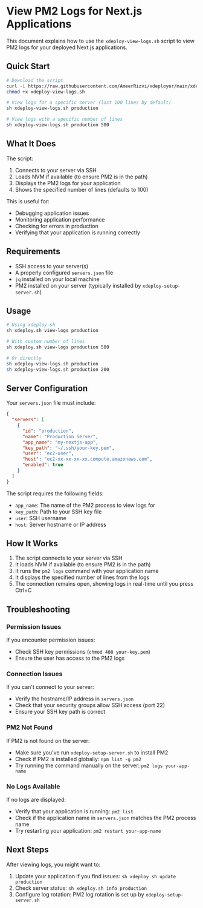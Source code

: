 # View PM2 Logs for Next.js Applications

This document explains how to use the `xdeploy-view-logs.sh` script to view PM2 logs for your deployed Next.js applications.

## Quick Start

```bash
# Download the script
curl -L https://raw.githubusercontent.com/AmeerRizvi/xdeployer/main/xdeploy-view-logs.sh -o xdeploy-view-logs.sh
chmod +x xdeploy-view-logs.sh

# View logs for a specific server (last 100 lines by default)
sh xdeploy-view-logs.sh production

# View logs with a specific number of lines
sh xdeploy-view-logs.sh production 500
```

## What It Does

The script:

1. Connects to your server via SSH
2. Loads NVM if available (to ensure PM2 is in the path)
3. Displays the PM2 logs for your application
4. Shows the specified number of lines (defaults to 100)

This is useful for:
- Debugging application issues
- Monitoring application performance
- Checking for errors in production
- Verifying that your application is running correctly

## Requirements

- SSH access to your server(s)
- A properly configured `servers.json` file
- `jq` installed on your local machine
- PM2 installed on your server (typically installed by `xdeploy-setup-server.sh`)

## Usage

```bash
# Using xdeploy.sh
sh xdeploy.sh view-logs production

# With custom number of lines
sh xdeploy.sh view-logs production 500

# Or directly
sh xdeploy-view-logs.sh production
sh xdeploy-view-logs.sh production 200
```

## Server Configuration

Your `servers.json` file must include:

```json
{
  "servers": [
    {
      "id": "production",
      "name": "Production Server",
      "app_name": "my-nextjs-app",
      "key_path": "~/.ssh/your-key.pem",
      "user": "ec2-user",
      "host": "ec2-xx-xx-xx-xx.compute.amazonaws.com",
      "enabled": true
    }
  ]
}
```

The script requires the following fields:
- `app_name`: The name of the PM2 process to view logs for
- `key_path`: Path to your SSH key file
- `user`: SSH username
- `host`: Server hostname or IP address

## How It Works

1. The script connects to your server via SSH
2. It loads NVM if available (to ensure PM2 is in the path)
3. It runs the `pm2 logs` command with your application name
4. It displays the specified number of lines from the logs
5. The connection remains open, showing logs in real-time until you press Ctrl+C

## Troubleshooting

### Permission Issues

If you encounter permission issues:
- Check SSH key permissions (`chmod 400 your-key.pem`)
- Ensure the user has access to the PM2 logs

### Connection Issues

If you can't connect to your server:
- Verify the hostname/IP address in `servers.json`
- Check that your security groups allow SSH access (port 22)
- Ensure your SSH key path is correct

### PM2 Not Found

If PM2 is not found on the server:
- Make sure you've run `xdeploy-setup-server.sh` to install PM2
- Check if PM2 is installed globally: `npm list -g pm2`
- Try running the command manually on the server: `pm2 logs your-app-name`

### No Logs Available

If no logs are displayed:
- Verify that your application is running: `pm2 list`
- Check if the application name in `servers.json` matches the PM2 process name
- Try restarting your application: `pm2 restart your-app-name`

## Next Steps

After viewing logs, you might want to:
1. Update your application if you find issues: `sh xdeploy.sh update production`
2. Check server status: `sh xdeploy.sh info production`
3. Configure log rotation: PM2 log rotation is set up by `xdeploy-setup-server.sh`
